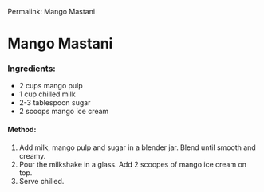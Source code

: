 Permalink: Mango Mastani

# Mango Mastani

### Ingredients: 
* 2 cups mango pulp
* 1 cup chilled milk
* 2-3 tablespoon sugar
* 2 scoops mango ice cream 

#### Method:
1. Add milk, mango pulp and sugar in a blender jar. Blend until smooth and creamy. 
2. Pour the milkshake in a glass. Add 2 scoopes of mango ice cream on top. 
3. Serve chilled. 